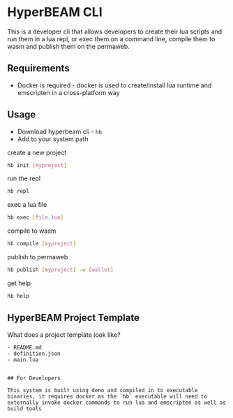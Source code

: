 # HyperBEAM CLI

This is a developer cli that allows developers to create their lua scripts and run them in a lua repl, or exec them on a command line, compile them to wasm and publish them on the permaweb.

## Requirements

* Docker is required - docker is used to create/install lua runtime and emscripten in a cross-platform way

## Usage

- Download hyperbeam cli - `hb`
- Add to your system path

create a new project

```sh
hb init [myproject]
```

run the repl

```sh
hb repl
```

exec a lua file

```sh
hb exec [file.lua]
```

compile to wasm

```sh
hb compile [myproject]
```

publish to permaweb

```sh
hb publish [myproject] -w [wallet]
```

get help

```sh
hb help
```

## HyperBEAM Project Template

What does a project template look like?

```
- README.md
- definition.json
- main.lua
```


```

## For Developers

This system is built using deno and compiled in to executable binaries, it requires docker as the `hb` executable will need to externally invoke docker commands to run lua and emscripten as well as build tools
